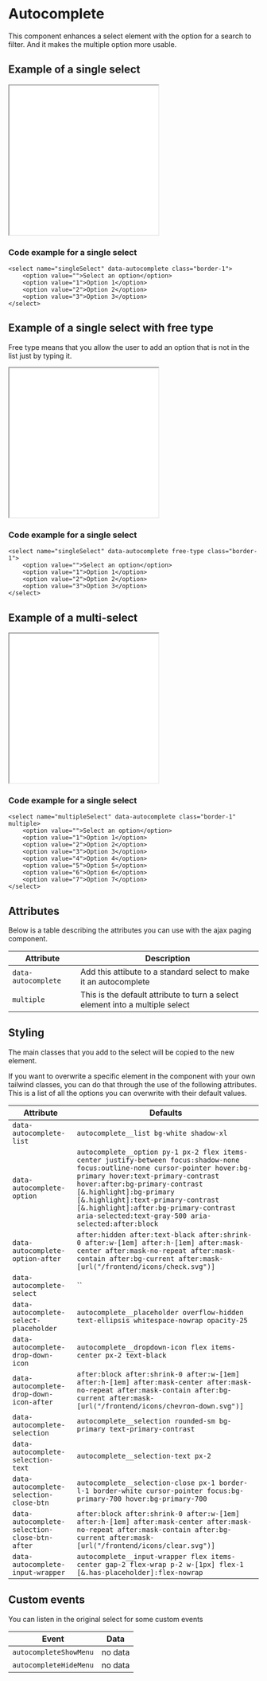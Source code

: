# Autocomplete

This component enhances a select element with the option for a search to filter. And it makes the multiple option more usable.

## Example of a single select

<iframe src="../examples/autocomplete_single.html" height="300"></iframe>

### Code example for a single select

```TWIG
<select name="singleSelect" data-autocomplete class="border-1">
    <option value="">Select an option</option>
    <option value="1">Option 1</option>
    <option value="2">Option 2</option>
    <option value="3">Option 3</option>
</select>
```

## Example of a single select with free type

Free type means that you allow the user to add an option that is not in the list just by typing it.

<iframe src="../examples/autocomplete_freetype.html" height="300"></iframe>

### Code example for a single select

```TWIG
<select name="singleSelect" data-autocomplete free-type class="border-1">
    <option value="">Select an option</option>
    <option value="1">Option 1</option>
    <option value="2">Option 2</option>
    <option value="3">Option 3</option>
</select>
```

## Example of a multi-select

<iframe src="../examples/autocomplete_multi.html" height="300"></iframe>

### Code example for a single select

```TWIG
<select name="multipleSelect" data-autocomplete class="border-1" multiple>
    <option value="">Select an option</option>
    <option value="1">Option 1</option>
    <option value="2">Option 2</option>
    <option value="3">Option 3</option>
    <option value="4">Option 4</option>
    <option value="5">Option 5</option>
    <option value="6">Option 6</option>
    <option value="7">Option 7</option>
</select>
```

## Attributes

Below is a table describing the attributes you can use with the ajax paging component.

| Attribute           | Description                                                                   |
| ------------------- | ----------------------------------------------------------------------------- |
| `data-autocomplete` | Add this attibute to a standard select to make it an autocomplete             |
| `multiple`          | This is the default attribute to turn a select element into a multiple select |

## Styling

The main classes that you add to the select will be copied to the new element.

If you want to overwrite a specific element in the component with your own tailwind classes, you can do that through the use of the following attributes.
This is a list of all the options you can overwrite with their default values.

| Attribute                                     | Defaults                                                                                                                                                                                                                                                                                                                                                       |
| --------------------------------------------- | -------------------------------------------------------------------------------------------------------------------------------------------------------------------------------------------------------------------------------------------------------------------------------------------------------------------------------------------------------------- |
| `data-autocomplete-list`                      | `autocomplete__list bg-white shadow-xl`                                                                                                                                                                                                                                                                                                                        |
| `data-autocomplete-option`                    | `autocomplete__option py-1 px-2 flex items-center justify-between focus:shadow-none focus:outline-none cursor-pointer hover:bg-primary hover:text-primary-contrast hover:after:bg-primary-contrast [&.highlight]:bg-primary [&.highlight]:text-primary-contrast [&.highlight]:after:bg-primary-contrast aria-selected:text-gray-500 aria-selected:after:block` |
| `data-autocomplete-option-after`              | `after:hidden after:text-black after:shrink-0 after:w-[1em] after:h-[1em] after:mask-center after:mask-no-repeat after:mask-contain after:bg-current after:mask-[url("/frontend/icons/check.svg")]`                                                                                                                                                            |
| `data-autocomplete-select`                    | ``                                                                                                                                                                                                                                                                                                                                                             |
| `data-autocomplete-select-placeholder`        | `autocomplete__placeholder overflow-hidden text-ellipsis whitespace-nowrap opacity-25`                                                                                                                                                                                                                                                                         |
| `data-autocomplete-drop-down-icon`            | `autocomplete__dropdown-icon flex items-center px-2 text-black`                                                                                                                                                                                                                                                                                                |
| `data-autocomplete-drop-down-icon-after`      | `after:block after:shrink-0 after:w-[1em] after:h-[1em] after:mask-center after:mask-no-repeat after:mask-contain after:bg-current after:mask-[url("/frontend/icons/chevron-down.svg")]`                                                                                                                                                                       |
| `data-autocomplete-selection`                 | `autocomplete__selection rounded-sm bg-primary text-primary-contrast`                                                                                                                                                                                                                                                                                          |
| `data-autocomplete-selection-text`            | `autocomplete__selection-text px-2`                                                                                                                                                                                                                                                                                                                            |
| `data-autocomplete-selection-close-btn`       | `autocomplete__selection-close px-1 border-l-1 border-white cursor-pointer focus:bg-primary-700 hover:bg-primary-700`                                                                                                                                                                                                                                          |
| `data-autocomplete-selection-close-btn-after` | `after:block after:shrink-0 after:w-[1em] after:h-[1em] after:mask-center after:mask-no-repeat after:mask-contain after:bg-current after:mask-[url("/frontend/icons/clear.svg")]`                                                                                                                                                                              |
| `data-autocomplete-input-wrapper`             | `autocomplete__input-wrapper flex items-center gap-2 flex-wrap p-2 w-[1px] flex-1 [&.has-placeholder]:flex-nowrap`                                                                                                                                                                                                                                             |

## Custom events

You can listen in the original select for some custom events

| Event                  | Data    |
| ---------------------- | ------- |
| `autocompleteShowMenu` | no data |
| `autocompleteHideMenu` | no data |
